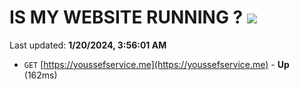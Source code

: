 # IS MY WEBSITE RUNNING ? [![](https://img.shields.io/static/v1?label=Sponsor&message=%E2%9D%A4&logo=GitHub&color=%23fe8e86)](https://github.com/sponsors/<username>)

Last updated: **1/20/2024, 3:56:01 AM**

- `GET` [https://youssefservice.me](https://youssefservice.me) - **Up** (162ms)
